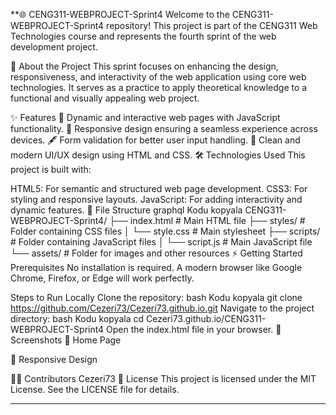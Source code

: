 **🌐 CENG311-WEBPROJECT-Sprint4
Welcome to the CENG311-WEBPROJECT-Sprint4 repository! 
This project is part of the CENG311 Web Technologies course 
and represents the fourth sprint of the web development project.

🚀 About the Project
This sprint focuses on enhancing the design, responsiveness,
and interactivity of the web application using core web technologies.
It serves as a practice to apply theoretical knowledge
to a functional and visually appealing web project.

✨ Features
🌟 Dynamic and interactive web pages with JavaScript functionality.
📱 Responsive design ensuring a seamless experience across devices.
🖋️ Form validation for better user input handling.
🎨 Clean and modern UI/UX design using HTML and CSS.
🛠️ Technologies Used
This project is built with:

HTML5: For semantic and structured web page development.
CSS3: For styling and responsive layouts.
JavaScript: For adding interactivity and dynamic features.
📂 File Structure
graphql
Kodu kopyala
CENG311-WEBPROJECT-Sprint4/
├── index.html        # Main HTML file
├── styles/           # Folder containing CSS files
│   └── style.css     # Main stylesheet
├── scripts/          # Folder containing JavaScript files
│   └── script.js     # Main JavaScript file
└── assets/           # Folder for images and other resources
⚡ Getting Started
Prerequisites
No installation is required. A modern browser like Google Chrome, Firefox, or Edge will work perfectly.

Steps to Run Locally
Clone the repository:
bash
Kodu kopyala
git clone https://github.com/Cezeri73/Cezeri73.github.io.git
Navigate to the project directory:
bash
Kodu kopyala
cd Cezeri73.github.io/CENG311-WEBPROJECT-Sprint4
Open the index.html file in your browser.
📸 Screenshots
🌟 Home Page

📱 Responsive Design

🧑‍💻 Contributors
Cezeri73
📄 License
This project is licensed under the MIT License. See the LICENSE file for details.





------------------
